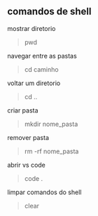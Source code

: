 ## comandos de shell

mostrar diretorio 

> pwd

navegar entre as pastas 

> cd caminho 

voltar um diretorio 

> cd ..

criar pasta 

> mkdir nome_pasta

remover pasta

> rm -rf nome_pasta

abrir vs code

> code .

limpar comandos do shell

> clear